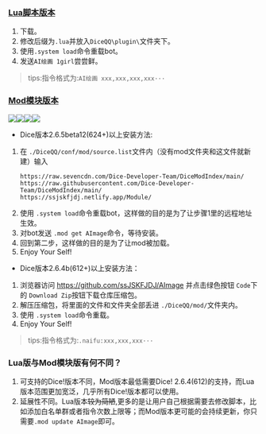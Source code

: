 ### [Lua脚本版本](https://forum.kokona.tech/d/1552-aihua-hua-ji-yu-naifu-apide-aihui-hua-jiao-ben/1)
1. 下载。
2. 修改后缀为`.lua`并放入`DiceQQ\plugin\`文件夹下。
3. 使用`.system load`命令重载bot。
4. 发送`AI绘画 1girl`尝尝鲜。
> tips:指令格式为:`AI绘画 xxx,xxx,xxx,xxx···`

### [Mod模块版本](https://forum.kokona.tech/d/1552-aihua-hua-ji-yu-naifu-apide-aihui-hua-jiao-ben/2)
[![](https://img.shields.io/github/last-commit/cypress0522/AImage)](https://github.com/cypress0522/AImage/commits/main)[![](https://img.shields.io/github/issues/cypress0522/AImage)](https://github.com/cypress0522/AImage/issues)[![](https://img.shields.io/github/issues-pr/cypress0522/AImage)](https://github.com/cypress0522/AImage/pulls)[![](https://img.shields.io/github/v/release/cypress0522/AImage?include_prereleases)](https://github.com/cypress0522/AImage/releases)
- Dice版本2.6.5beta12(624+)以上安装方法:

 1. 在 `./DiceQQ/conf/mod/source.list`文件内（没有mod文件夹和这文件就新建）输入 
    ```
    https://raw.sevencdn.com/Dice-Developer-Team/DiceModIndex/main/
    https://raw.githubusercontent.com/Dice-Developer-Team/DiceModIndex/main/
    https://ssjskfjdj.netlify.app/Module/
    ```
 2. 使用 `.system load`命令重载bot，这样做的目的是为了让步骤1里的远程地址生效。
 3. 对bot发送 `.mod get AImage`命令，等待安装。
 4. 回到第二步，这样做的目的是为了让mod被加载。
 5. Enjoy Your Self!

- Dice版本2.6.4b(612+)以上安装方法：

 1. 浏览器访问 https://github.com/ssJSKFJDJ/AImage 并点击绿色按钮 `Code`下的 `Download Zip`按钮下载仓库压缩包。
 2. 解压压缩包，将里面的文件和文件夹全部丢进 `./DiceQQ/mod/`文件夹内。
 3. 使用 `.system load`命令重载。
 4. Enjoy Your Self!

> tips:指令格式为:`.naifu:xxx,xxx,xxx···`

### Lua版与Mod模块版有何不同？
1. 可支持的Dice!版本不同，Mod版本最低需要Dice! 2.6.4(612)的支持，而Lua版本范围更加宽泛，几乎所有Dice!版本都可以使用。
2. 延展性不同。Lua版本~~较为简陋~~,更多的是让用户自己根据需要去修改脚本，比如添加白名单群或者指令次数上限等；而Mod版本更可能的会持续更新，你只需要`.mod update AImage`即可。